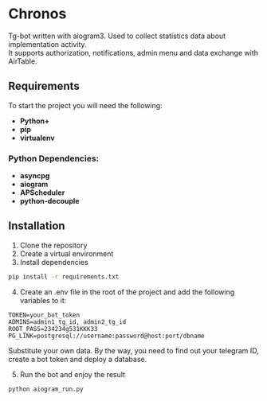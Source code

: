 # Chronos
Tg-bot written with aiogram3. Used to collect statistics data about implementation activity.\
It supports authorization, notifications, admin menu and data exchange with AirTable.

## Requirements
To start the project you will need the following:

- **Python+**
- **pip**
- **virtualenv**

### Python Dependencies:
- **asyncpg**
- **aiogram**
- **APScheduler**
- **python-decouple**
  
## Installation
1. Clone the repository
2. Create a virtual environment
3. Install dependencies
```sh
pip install -r requirements.txt
```
4. Create an .env file in the root of the project and add the following variables to it:
```
TOKEN=your_bot_token
ADMINS=admin1_tg_id, admin2_tg_id
ROOT_PASS=234234g531KKK33
PG_LINK=postgresql://username:password@host:port/dbname
```
Substitute your own data. By the way, you need to find out your telegram ID, create a bot token and deploy a database.

5. Run the bot and enjoy the result
```sh
python aiogram_run.py
```
